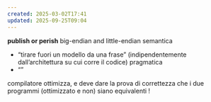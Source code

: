 ```yaml
---
created: 2025-03-02T17:41
updated: 2025-09-25T09:04
---
```

**publish or perish**
big-endian and little-endian
semantica
- “tirare fuori un modello da una frase” (indipendentemente dall’architettura su cui corre il codice)
pragmatica
- “”

compilatore ottimizza, e deve dare la prova di correttezza che i due programmi (ottimizzato e non) siano equivalenti !